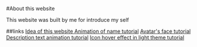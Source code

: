 #About this website

This website was built by me for introduce my self

##links
[Idea of this website ](https://linktr.ee/)
[Animation of name tutorial](https://youtu.be/ccO2B40zkv4)
[Avatar's face tutorial](https://youtu.be/WqgKe3dcXxg)
[Description text animation tutorial](https://youtu.be/78SGNoUgqRs)
[Icon hover effect in light theme tutorial](https://youtu.be/429uihNI45k)